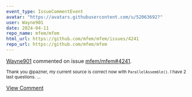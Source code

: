 ```yaml
---
event_type: IssueCommentEvent
avatar: "https://avatars.githubusercontent.com/u/52063692?"
user: Wayne901
date: 2024-04-11
repo_name: mfem/mfem
html_url: https://github.com/mfem/mfem/issues/4241
repo_url: https://github.com/mfem/mfem
---
```


<a href='https://github.com/Wayne901' target='_blank'>Wayne901</a> commented on issue <a href='https://github.com/mfem/mfem/issues/4241' target='_blank'>mfem/mfem#4241</a>.

<small>Thank you @pazner, my current source is correct now with `ParallelAssemble()`. I have 2 last questions....</small>

<a href='https://github.com/mfem/mfem/issues/4241' target='_blank'>View Comment</a>